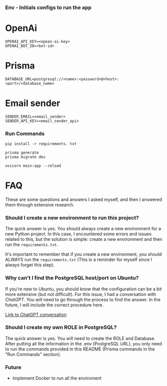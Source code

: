 ### Env - Initials configs to run the app
# OpenAi
```.env
OPENAI_API_KEY=<opean-ai-key>
OPENAI_BOT_ID=<bot-id>
```
# Prisma
```.env
DATABASE_URL=postgresql://<name>:<password>@<host>:<port>/<database_name>
```
# Email sender
```.env
SENDER_EMAIL=<email_sender>
SENDER_API_KEY=<email_sender_api>
```

### Run Commands
```shell
pip install -r requirements. txt 

prisma generate
prisma migrate dev

uvicorn main:app --reload
```
# FAQ

These are some questions and answers I asked myself, and then I answered them through extensive research.

### Should I create a new environment to run this project?

The quick answer is yes. You should always create a new environment for a new Python project. In this case, I encountered some errors and issues related to this, but the solution is simple: create a new environment and then run the `requirements.txt`.

It's important to remember that if you create a new environment, you should ALWAYS run the `requirements.txt` (This is a reminder for myself since I always forget this step).

### Why can't I find the PostgreSQL host/port on Ubuntu?

If you're new to Ubuntu, you should know that the configuration can be a bit more extensive (but not difficult). For this issue, I had a conversation with *ChatGPT*. You will need to go through the process to find the answer. In the future, I will include the correct procedure here.

[Link to ChatGPT conversation](https://chatgpt.com/share/9d1c5124-033d-47d7-b941-336bb3e4287a)

### Should I create my own ROLE in PostgreSQL?

The quick answer is yes. You will need to create the ROLE and Database. After putting all the information in the .env (PostgreSQL URL), you only need to run the commands provided in this README (Prisma commands in the "Run Commands" section).

### Future
- Implement Docker to run all the enviroment


